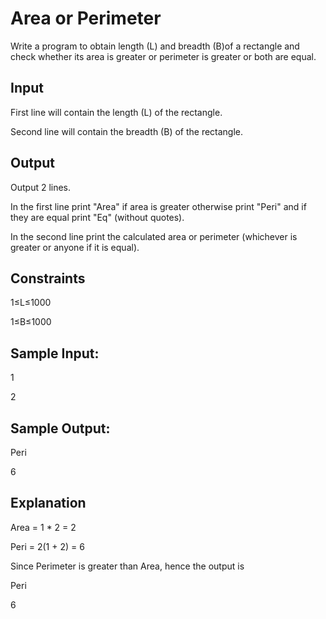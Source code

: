 # Area or Perimeter

Write a program to obtain length (L) and breadth (B)of a rectangle and check whether its area is greater or perimeter is greater or both are equal.

## Input

First line will contain the length (L) of the rectangle.

Second line will contain the breadth (B) of the rectangle.

## Output

Output 2 lines.

In the first line print "Area" if area is greater otherwise print "Peri" and if they are equal print "Eq" (without quotes).

In the second line print the calculated area or perimeter (whichever is greater or anyone if it is equal).

## Constraints

1≤L≤1000
 
1≤B≤1000

## Sample Input:

1

2

## Sample Output:

Peri

6

## Explanation

Area = 1 * 2 = 2

Peri = 2(1 + 2) = 6

Since Perimeter is greater than Area, hence the output is

Peri

6
